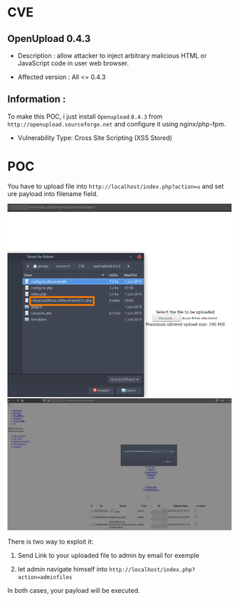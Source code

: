 # CVE

## OpenUpload 0.4.3

* Description : allow attacker to inject arbitrary malicious HTML or JavaScript code in user web browser.


* Affected version : All <= 0.4.3

## Information : 

To make this POC, i just install `Openupload` `0.4.3` from `http://openupload.sourceforge.net` and configure it using nginx/php-fpm.

* Vulnerability Type: Cross Site Scripting (XSS Stored)


# POC

You have to upload file into  `http://localhost/index.php?action=u` and set ure payload into filename field.

<img width="1280" alt="homepage" src="https://raw.githubusercontent.com/jenaye/cve/master/upload.png">

<img width="1280" alt="homepage" src="https://raw.githubusercontent.com/jenaye/cve/master/xss.png">



There is two way to exploit it:
 
1) Send Link to your uploaded file to admin by email for exemple 

2) let admin navigate himself into `http://localhost/index.php?action=adminfiles`

In both cases, your payload will be executed.



 


